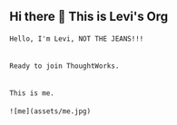 ## Hi there 👋 This is Levi's Org


    Hello, I'm Levi, NOT THE JEANS!!!


    Ready to join ThoughtWorks.


    This is me.
    
    ![me](assets/me.jpg)

